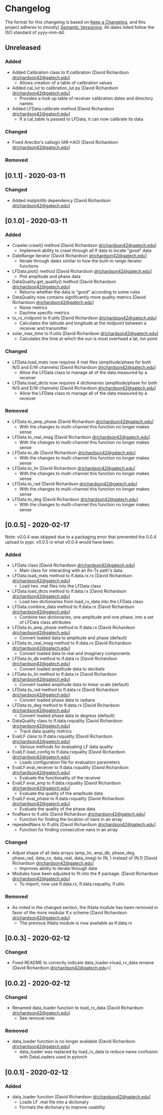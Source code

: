 # Changelog

The format for this changelog is based on [Keep a Changelog](https://keepachangelog.com/en/1.0.0/),
and this project adheres to (mostly) [Semantic Versioning](https://semver.org/spec/v2.0.0.html).
All dates listed follow the ISO standard of yyyy-mm-dd.


## Unreleased
### Added
- Added Calibration class to lf.calibration [David Richardson <drichardson42@gatech.edu>]
    - Allows creation of a table of calibration values
- Added cal_lut to calibration_lut.py [David Richardson <drichardson42@gatech.edu>]
    - Provides a look up table of receiver calibration dates and directory names
- Added LFData.calibrate method [David Richardson <drichardson42@gatech.edu>]
    - If a cal_table is passed to LFData, it can now calibrate its data

### Changed
- Fixed Arecibo's callsign (AR->AO) [David Richardson <drichardson42@gatech.edu>]

### Removed


## [0.1.1] - 2020-03-11
### Changed
-  Added matplotlib dependency [David Richardson <drichardson42@gatech.edu>]


## [0.1.0] - 2020-03-11
### Added
- Crawler.crawl() method [David Richardson <drichardson42@gatech.edu>]
    - Implement ability to crawl through all lf data to locate "good" data
- DateRange iterator [David Richardson <drichardson42@gatech.edu>]
    - Iterate through dates similar to how the built-in range iterator functions
- LFData.plot() method [David Richardson <drichardson42@gatech.edu>]
    - Plot amplitude and phase data
- DataQuality.get_quality() method [David Richardson <drichardson42@gatech.edu>]
    - Returns whether the data is "good" according to some rules
- DataQuality now contains significantly more quality metrics [David Richardson
  <drichardson42@gatech.edu>]
    - Noise metrics
    - Daytime specific metrics
- tx_rx_midpoint to lf.utils [David Richardson <drichardson42@gatech.edu>]
    - Calculates the latitude and longitude at the midpoint between a receiver
      and transmitter
- solar_max_time to lf.utils [David Richardson <drichardson42@gatech.edu>]
    - Calculates the time at which the sun is most overhead a lat, lon point

### Changed
- LFData.load_mats now requires 4 mat files (amplitude/phase for both N/S and
  E/W channels) [David Richardson <drichardson42@gatech.edu>]
    - Allow the LFData class to manage all of the data measured by a receiver
- LFData.load_dicts now requires 4 dictionaries (amplitude/phase for both N/S
  and E/W channels) [David Richardson <drichardson42@gatech.edu>]
    - Allow the LFData class to manage all of the data measured by a receiver

### Removed
- LFData.to_amp_phase [David Richardson <drichardson42@gatech.edu>]
    - With the changes to multi-channel this function no longer makes sense
- LFData.to_real_imag [David Richardson <drichardson42@gatech.edu>]
    - With the changes to multi-channel this function no longer makes sense
- LFData.to_db [David Richardson <drichardson42@gatech.edu>]
    - With the changes to multi-channel this function no longer makes sense
- LFData.to_lin [David Richardson <drichardson42@gatech.edu>]
    - With the changes to multi-channel this function no longer makes sense
- LFData.to_rad [David Richardson <drichardson42@gatech.edu>]
    - With the changes to multi-channel this function no longer makes sense
- LFData.to_deg [David Richardson <drichardson42@gatech.edu>]
    - With the changes to multi-channel this function no longer makes sense


## [0.0.5] - 2020-02-17
Note: v0.0.4 was skipped due to a packaging error that prevented the 0.0.4
upload to pypi. v0.0.5 is what v0.0.4 would have been.
### Added
- LFData class [David Richardson <drichardson42@gatech.edu>]
    - Main class for interacting with an Rx-Tx path's data
- LFData.load_mats method to lf.data.rx.rx [David Richardson <drichardson42@gatech.edu>]
    - Load two .mat files into the LFData class
- LFData.load_dicts method to lf.data.rx [David Richardson <drichardson42@gatech.edu>]
    - Load two dictionaries from load_rx_data into the LFData class
- LFData.combine_data method to lf.data.rx [David Richardson <drichardson42@gatech.edu>]
    - Combine two dictionaries, one amplitude and one phase, into a set of LFData class attributes
- LFData.to_amp_phase method to lf.data.rx [David Richardson <drichardson42@gatech.edu>]
    - Convert loaded data to amplitude and phase (default)
- LFData.to_real_imag method to lf.data.rx [David Richardson <drichardson42@gatech.edu>]
    - Convert loaded data to real and imaginary components
- LFData.to_db method to lf.data.rx [David Richardson <drichardson42@gatech.edu>]
    - Convert loaded amplitude data to decibels
- LFData.to_lin method to lf.data.rx [David Richardson <drichardson42@gatech.edu>]
    - Convert loaded amplitude data to linear scale (default)
- LFData.to_rad method to lf.data.rx [David Richardson <drichardson42@gatech.edu>]
    - Convert loaded phase data to radians
- LFData.to_deg method to lf.data.rx [David Richardson <drichardson42@gatech.edu>]
    - Convert loaded phase data to degress (default)
- DataQuality class to lf.data.rxquality [David Richardson <drichardson42@gatech.edu>]
    - Track data quality metrics
- EvalLF class to lf.data.rxquality [David Richardson <drichardson42@gatech.edu>]
    - Various methods for evaluating LF data quality
- EvalLF.load_config to lf.data.rxquality [David Richardson <drichardson42@gatech.edu>]
    - Loads configuration file for evaluation parameters
- EvalLF.eval_receiver to lf.data.rxquality [David Richardson
  <drichardson42@gatech.edu>]
    - Evaluate the functionality of the receiver
- EvalLF.eval_amp to lf.data.rxquality [David Richardson <drichardson42@gatech.edu>]
    - Evaluate the quality of the amplitude data
- EvalLF.eval_phase to lf.data.rxquality [David Richardson <drichardson42@gatech.edu>]
    - Evaluate the quality of the phase data
- findNans to lf.utils [David Richardson <drichardson42@gatech.edu>]
    - Function for finding the location of nans in an array
- repeatedNans to lf.utils [David Richardson <drichardson42@gatech.edu>]
    - Function for finding consecutive nans in an array

### Changed
- Adjust shape of all data arrays (amp_lin, amp_db, phase_deg, phase_rad,
  data_cx, data_real, data_imag) to (N, ) instead of (N,1) [David Richardson
  <drichardson42@gatech.edu>]
    - Improves ability to iterate through data
- Modules have been adjusted to fit into the lf package. [David Richardson
  <drichardson42@gatech.edu>]
    - To import, now use lf.data.rx, lf.data.rxquality, lf.utils

### Removed
- As noted in the changed section, the lfdata module has been removed in favor
  of the more modular lf.x scheme [David Richardson <drichardson42@gatech.edu>]
    - The previous lfdata module is now available as lf.data.rx


## [0.0.3] - 2020-02-12
### Changed
 - Fixed README to correctly indicate data_loader->load_rx_data rename [David Richardson <drichardson42@gatech.edu>>]


## [0.0.2] - 2020-02-12
### Changed
 - Renamed data_loader function to load_rx_data [David Richardson <drichardson42@gatech.edu>]
     - See removal note

### Removed
 - data_loader function is no longer available [David Richardson <drichardson42@gatech.edu>]
     - data_loader was replaced by load_rx_data to reduce name confusion with DataLoaders used in pytorch

## [0.0.1] - 2020-02-12
### Added
 - data_loader function [David Richardson <drichardson42@gatech.edu>]
     - Loads LF .mat file into a dictionary
     - Formats the dictionary to improve usability
